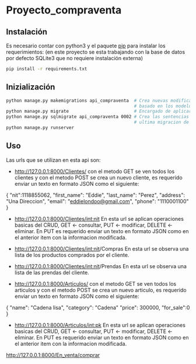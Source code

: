 # Proyecto_compraventa

## Instalación

Es necesario contar con python3 y el paquete [pip](https://pip.pypa.io/en/stable/) para instalar los requerimientos: (en este proyecto se esta trabajando con la base de datos por defecto SQLite3 que no requiere instalación externa)

```bash
pip install -r requirements.txt
```

## Inizialización 

```bash
python manage.py makemigrations api_compraventa  # Crea nuevas modificaciones 
                                                 # basado en los modelos ubicados en api_compraventa.models
python manage.py migrate                         # Encargado de aplicar las migraciones
python manage.py sqlmigrate api_compraventa 0002 # Crea las sentencias SQL para una migración '0002' es la 
                                                 # ultima migracion de api_compraventa.migrations
python manage.py runserver
```
## Uso

Las urls que se utilizan en esta api son:

- http://127.0.0.1:8000/Clientes/ con el metodo GET se ven todos los clientes y con el metodo POST se crea un nuevo cliente, es requerido enviar un texto en formato JSON como el siguiente:

{
    "nit":1118855062,
    "first_name": "Eddie",
    "last_name": "Perez",
    "address": "Una Direccion",
    "email": "eddielondoo@gmail.com",
    "phone": "1110001100"
}

- http://127.0.0.1:8000/Clientes/<int:nit> En esta url se aplican operaciones basicas del CRUD, GET <- consultar, PUT <- modificar, DELETE <- eliminar. En PUT es requerido enviar un texto en formato JSON como en el anterior item con la informacion modificada.

- http://127.0.0.1:8000/Clientes/<int:nit>/Compras En esta url se observa una lista de los productos comprados por el cliente.

- http://127.0.0.1:8000/Clientes/<int:nit>/Prendas En esta url se observa una lista de las prendas del cliente.

- http://127.0.0.1:8000/Articulos/ con el metodo GET se ven todos los articulos y con el metodo POST se crea un nuevo articulo, es requerido enviar un texto en formato JSON como el siguiente:

{
    "name": "Cadena lisa",
    "category": "Cadena"
    "price": 300000,
    "for_sale":0
}

- http://127.0.0.1:8000/Articulos/<int:pk> En esta url se aplican operaciones basicas del CRUD, GET <- consultar, PUT <- modificar, DELETE <- eliminar. En PUT es requerido enviar un texto en formato JSON como en el anterior item con la informacion modificada.





http://127.0.0.1:8000/En_venta/comprar
